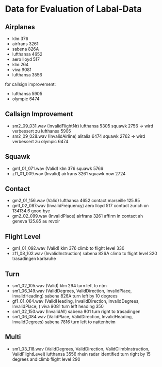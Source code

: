 # Data for Evaluation of Labal-Data

<!--

"iata":"kl", "icao":"klm", "name":"klm", "callSign":"klm"
"iata":"af", "icao":"afr", "name":"air france", "callSign":"airfrans"
iata: sn, icao: sab, name & callsign: sabena
"iata":"lh", "icao":"dlh", "name":"lufthansa", "callSign":"lufthansa" },
iata: YP, icao: AEF, name & callsign: AERO LLOYD
IATA: FV, ICAO: VIV, name: viva air, callsign: VIVA
iata: OA, ICAO: OAL, name & callsign: OLYMPIC 


"Flight": {
    "ActualDepartureTime": null,
    "Airline": null,
    "ArrivalAirport": null,
    "DepartureAirport": null,
    "FlightIdentification": "VLG1873"
},
-->


## Airplanes
- klm 376
- airfrans 3261
- sabena 826A
- lufthansa 4652
- aero lloyd 517
- klm 264
- viva 9081
- lufthansa 3556

for callsign improvement:
- lufthansa 5905
- olympic 6474


## Callsign Improvement
- sm2_09_031.wav (InvalidFlightNr) lufthansa 5305 squawk 2756 -> wird verbessert zu lufthansa 5905
- sm2_09_028.wav (InvalidAirline) alitalia 6474 squawk 2762 -> wird verbessert zu olympic 6474



## Squawk
- gm1_01_071.wav (Valid) klm 376 squawk 5766
- zf1_01_009.wav (Invalid) airfrans 3261 squawk now 2724
<!--
- zf1_04_079.wav airfrans ah 356 good morning ah flight correction squawk 7536
- zf1_08_067.wav airfrans 356 good morning squawk 7536
- sm2_09_031.wav lufthansa 5305 squawk 2756
-->


## Contact
- gm2_01_156.wav (Valid) lufthansa 4652 contact marseille 125.85
- gm1_02_087.wav (InvalidFrequency) aero lloyd 517 contact zurich on 134134.6 good bye
- gm2_02_099.wav (InvalidPlace) airfrans 3261 affirm in contact ah geneva 125.85 au revoir



## Flight Level
- gm1_01_092.wav (Valid) klm 376 climb to flight level 330
- zf1_08_102.wav (InvalidInstruction) sabena 826A climb to flight level 320 trasadingen karlsruhe
<!--
- gm1_01_079.wav klm 376 you're identified cleared st prex arbos epinal climb to flight level 320
- gf1_01_068.wav aero lloyd 560 bonjour identified cleared passeiry bilsa flight level 330
-->


## Turn
- sm1_02_105.wav (Valid) klm 264 turn left to ntm
- sm1_06_149.wav (ValidDegrees, ValidDirection, InvalidPlace, InvalidHeading) sabena 826A turn left by 10 degrees
- gf1_01_064.wav (ValidHeading, InvalidDirection, InvalidDegrees, InvalidPlace, ) viva 9081 turn left heading 350
- sm1_02_150.wav (InvalidAll) sabena 801 turn right to trasadingen
- sm1_06_084.wav (ValidPlace, ValidDirection, InvalidHeading, InvalidDegrees) sabena 7816 turn left to nattenheim
<!--
- sm1_04_005.wav sabena 481 turn left to dinkelsbuhl
- sm1_05_149.wav sabena 801 right turn to trasadingen
-->


## Multi
- sm1_03_118.wav (ValidDegrees, ValidDirection, ValidClimbInstruction, ValidFlightLevel) lufthansa 3556 rhein radar identified turn right by 15 degrees and climb flight level 290

